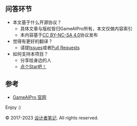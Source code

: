 ## 问答环节

+ 本文基于什么开源协议？
  + 具体文章与版权皆归GameAIPro所有，本文仅做内容索引
  + 本内容基于[CC BY-NC-SA 4.0](https://creativecommons.org/licenses/by-nc-sa/4.0/)协议发布
+ 觉得有更好的翻译？
  + 请提[Issues](https://github.com/jskyzero/GameAIPro/issues)或者[Pull Requests](https://github.com/jskyzero/GameAIPro/pulls)
+ 如何支持本项目？
  + 分享给身边的人
  + [点个Star吧！](https://github.com/jskyzero/GameAIPro)


## 参考

+ [GameAIPro 官网](http://www.gameaipro.com/)

Enjoy :)

© 2017-2023 [设计者笔记](https://design.jskyzero.com/). All rights reserved.